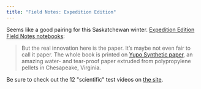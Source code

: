 ```yaml
---
title: "Field Notes: Expedition Edition"
---
```

<p>Seems like a good pairing for this Saskatchewan winter. <a href="https://fieldnotesbrand.com/expedition/">Expedition Edition Field Notes notebooks</a>:</p>
<blockquote><p>
  But the real innovation here is the paper. It’s maybe not even fair to call it paper. The whole book is printed on <a href="https://www.yupousa.com/paper/index.php">Yupo Synthetic paper</a>, an amazing water- and tear-proof paper extruded from polypropylene pellets in Chesapeake, Virginia.
</p></blockquote>
<p>Be sure to check out the 12 "scientific" test videos on <a href="https://fieldnotesbrand.com/expedition/">the site</a>.</p>
